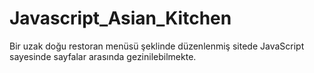 # Javascript_Asian_Kitchen
Bir uzak doğu restoran menüsü şeklinde düzenlenmiş sitede JavaScript sayesinde sayfalar arasında gezinilebilmekte.
